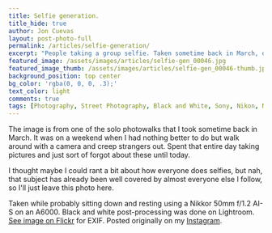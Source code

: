 ```yaml
---
title: Selfie generation.
title_hide: true
author: Jon Cuevas
layout: post-photo-full
permalink: /articles/selfie-generation/
excerpt: "People taking a group selfie. Taken sometime back in March, on a weekend when I had nothing better to do but walk around with a camera and creep strangers out."
featured_image: /assets/images/articles/selfie-gen_00046.jpg
featured_image_thumb: /assets/images/articles/selfie-gen_00046-thumb.jpg
background_position: top center
bg_color: 'rgba(0, 0, 0, .3);'
text_color: light
comments: true
tags: [Photography, Street Photography, Black and White, Sony, Nikon, Nikkor, Manila, Streets of Manila, Mirrorless]
---
```


The image is from one of the solo photowalks that I took sometime back in March. It was on a weekend when I had nothing better to do but walk around with a camera and creep strangers out. Spent that entire day taking pictures and just sort of forgot about these until today.

I thought maybe I could rant a bit about how everyone does selfies, but nah, that subject has already been well covered by almost everyone else I follow, so I'll just leave this photo here.

Taken while probably sitting down and resting using a Nikkor 50mm f/1.2 AI-S on an A6000. Black and white post-processing was done on Lightroom. [See image on Flickr][1] for EXIF. Posted originally on my [Instagram][2].

[1]: http://www.flickr.com/photos/archondigital/17347261935/
[2]: http://instagram.com/p/2Mgy4IGq4d/
